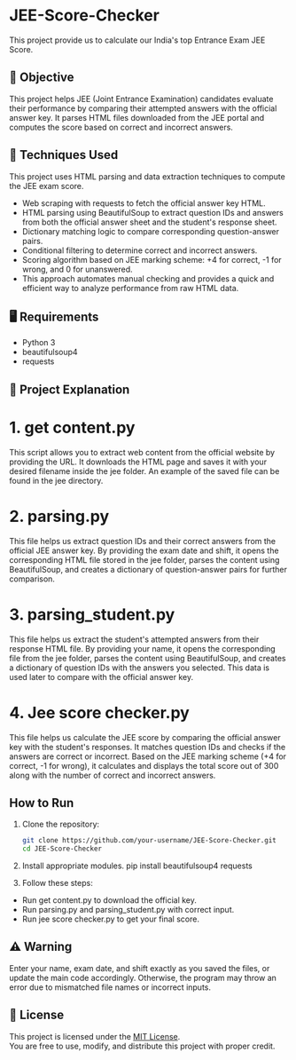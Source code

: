 # JEE-Score-Checker
This project provide us to calculate our India's top Entrance Exam JEE Score.

## 🎯 Objective
This project helps JEE (Joint Entrance Examination) candidates evaluate their performance by comparing their attempted answers with the official answer key. It parses HTML files downloaded from the JEE portal and computes the score based on correct and incorrect answers.

## 🧠 Techniques Used
This project uses HTML parsing and data extraction techniques to compute the JEE exam score. 
- Web scraping with requests to fetch the official answer key HTML.
- HTML parsing using BeautifulSoup to extract question IDs and answers from both the official answer sheet and the student's response sheet.
- Dictionary matching logic to compare corresponding question-answer pairs.
- Conditional filtering to determine correct and incorrect answers.
- Scoring algorithm based on JEE marking scheme: +4 for correct, -1 for wrong, and 0 for unanswered.
- This approach automates manual checking and provides a quick and efficient way to analyze performance from raw HTML data.

## 🖥️ Requirements
-  Python 3
-  beautifulsoup4
-  requests

## 📂 Project Explanation
# 1. get content.py
This script allows you to extract web content from the official website by providing the URL. It downloads the HTML page and saves it with your desired filename inside the jee folder. An example of the saved file can be found in the jee directory.

# 2. parsing.py
This file helps us extract question IDs and their correct answers from the official JEE answer key. By providing the exam date and shift, it opens the corresponding HTML file stored in the jee folder, parses the content using BeautifulSoup, and creates a dictionary of question-answer pairs for further comparison.

# 3. parsing_student.py
This file helps us extract the student's attempted answers from their response HTML file. By providing your name, it opens the corresponding file from the jee folder, parses the content using BeautifulSoup, and creates a dictionary of question IDs with the answers you selected. This data is used later to compare with the official answer key.

# 4. Jee score checker.py
This file helps us calculate the JEE score by comparing the official answer key with the student's responses. It matches question IDs and checks if the answers are correct or incorrect. Based on the JEE marking scheme (+4 for correct, -1 for wrong), it calculates and displays the total score out of 300 along with the number of correct and incorrect answers.

## How to Run
1. Clone the repository:
   ```bash
   git clone https://github.com/your-username/JEE-Score-Checker.git
   cd JEE-Score-Checker
   
2. Install appropriate modules.
   pip install beautifulsoup4 requests

4. Follow these steps:
- Run get content.py to download the official key.
- Run parsing.py and parsing_student.py with correct input.
- Run jee score checker.py to get your final score.

## ⚠️ Warning
Enter your name, exam date, and shift exactly as you saved the files, or update the main code accordingly. Otherwise, the program may throw an error due to mismatched file names or incorrect inputs.

## 📄 License

This project is licensed under the [MIT License](LICENSE).  
You are free to use, modify, and distribute this project with proper credit.
